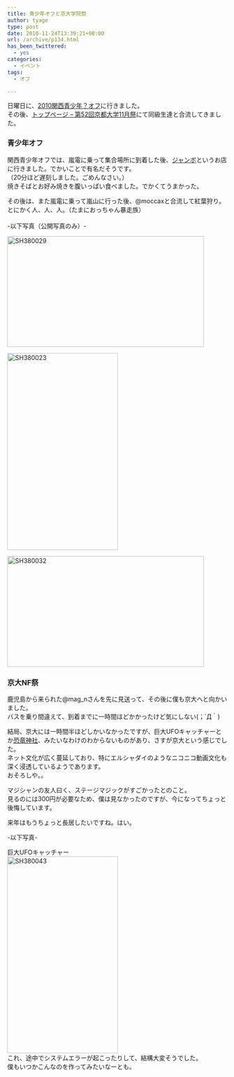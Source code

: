 ```yaml
---
title: 青少年オフと京大学院祭
author: tyage
type: post
date: 2010-11-24T13:39:21+00:00
url: /archive/p134.html
has_been_twittered:
  - yes
categories:
  - イベント
tags:
  - オフ

---
```

<p>日曜日に、<a href="http://tweetvite.com/event/u20_04">2010関西青少年？オフ</a>に行きました。<br />
その後、<a href="http://www.nf.la/">トップページ &#8211; 第52回京都大学11月祭</a>にて同級生達と合流してきました。</p>
<h3>青少年オフ</h3>
<p>関西青少年オフでは、嵐電に乗って集合場所に到着した後、<a href="http://r.tabelog.com/kyoto/A2605/A260501/26000617/">ジャンボ</a>というお店に行きました。でかいことで有名だそうです。<br />
（20分ほど遅刻しました。ごめんなさい。）<br />
焼きそばとお好み焼きを腹いっぱい食べました。でかくてうまかった。</p>
<p>その後は、また嵐電に乗って嵐山に行った後、@moccaxと合流して紅葉狩り。<br />
とにかく人、人、人。（たまにおっちゃん暴走族）<br />
<!--more--><br />
-以下写真（公開写真のみ）-</p>
<p><a href="http://photozou.jp/photo/show/265673/57734393"><img src="http://art16.photozou.jp/pub/673/265673/photo/57734393.jpg" alt="SH380029" width="450" height="253" style="border:0" /></a></p>
<p><a href="http://photozou.jp/photo/show/265673/57734090"><img src="http://art28.photozou.jp/pub/673/265673/photo/57734090.jpg" alt="SH380023" width="253" height="450" style="border:0" /></a></p>
<p><a href="http://photozou.jp/photo/show/265673/57734532"><img src="http://art42.photozou.jp/pub/673/265673/photo/57734532.jpg" alt="SH380032" width="450" height="253" style="border:0" /></a></p>
<h3>京大NF祭</h3>
<p>鹿児島から来られた@mag_nさんを先に見送って、その後に僕も京大へと向かいました。<br />
バスを乗り間違えて、到着までに一時間ほどかかったけど気にしない(；´Д｀)</p>
<p>結局、京大には一時間半ほどしかいなかったですが、巨大UFOキャッチャーとか<a href="https://twitter.com/#!/kyoryu_jinja">恐竜神社</a>、みたいなわけのわからないものがあり、さすが京大という感じでした。<br />
ネット文化が広く蔓延しており、特にエルシャダイのようなニコニコ動画文化も深く浸透しているようであります。<br />
おそろしや。。</p>
<p>マジシャンの友人曰く、ステージマジックがすごかったとのこと。<br />
見るのには300円が必要なため、僕は見なかったのですが、今になってちょっと後悔しています。</p>
<p>来年はもうちょっと長居したいですね。はい。</p>
<p>-以下写真-</p>
<p>巨大UFOキャッチャー<br />
<a href="http://photozou.jp/photo/show/265673/57736265"><img src="http://art23.photozou.jp/pub/673/265673/photo/57736265.jpg" alt="SH380043" width="253" height="450" style="border:0" /></a><br />
これ、途中でシステムエラーが起こったりして、結構大変そうでした。<br />
僕もいつかこんなのを作ってみたいなーとも。</p>
